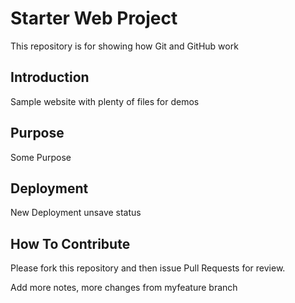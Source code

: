 # Starter Web Project

This repository is for showing how Git and GitHub work

## Introduction

Sample website with plenty of files for demos

## Purpose

Some Purpose

## Deployment

New Deployment unsave status

## How To Contribute

Please fork this repository and then issue Pull Requests for review.

Add more notes, more changes from myfeature branch